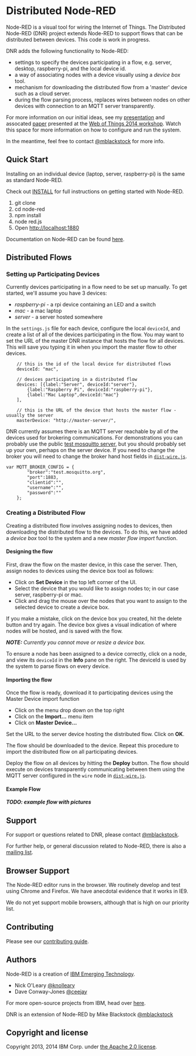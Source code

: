 # Distributed Node-RED

Node-RED is a visual tool for wiring the Internet of Things.  The Distributed Node-RED (DNR) project extends Node-RED to support flows that can be distributed between devices.  This code is work in progress.

DNR adds the following functionality to Node-RED:

* settings to specify the devices participating in a flow, e.g. server, desktop, raspberry-pi, and the local device id.
* a way of associating nodes with a device visually using a *device box* tool.
* mechanism for downloading the distributed flow from a 'master' device such as a cloud server.
* during the flow parsing process, replaces wires between nodes on other devices with connection to an MQTT server transparently.

For more information on our initial ideas, see my [presentation](http://www.slideshare.net/MichaelBlackstock/wo-t-2014-blackstock-2) and assocated [paper](http://www.webofthings.org/wp-content/uploads/2009/07/wot20140_submission_1.pdf) presented at the [Web of Things 2014 workshop](http://www.webofthings.org/events/wot/). Watch this space for more information on how to configure and run the system.

In the meantime, feel free to contact [@mblackstock](http://twitter.com/mblackstock) for more info.

## Quick Start

Installing on an individual device (laptop, server, raspberry-pi) is the same as standard Node-RED.

Check out [INSTALL](INSTALL.md) for full instructions on getting started with Node-RED.

1. git clone
2. cd node-red
3. npm install
4. node red.js
5. Open <http://localhost:1880>

Documentation on Node-RED can be found [here](http://nodered.org/docs/).

## Distributed Flows

### Setting up Participating Devices

Currently devices participating in a flow need to be set up manually.  To get started, we'll assume you have 3 devices:

* *raspberry-pi* - a rpi device containing an LED and a switch
* *mac* - a mac laptop
* *server* - a server hosted somewhere

In the `settings.js` file for each device, configure the local `deviceId`, and create a list of all of the devices participating in the flow.  You may want to set the URL of the master DNR instance that hosts the flow for all devices.  This will save you typing it in when you import the master flow to other devices.

```
    // this is the id of the local device for distributed flows
    deviceId: "mac",

    // devices participating in a distributed flow
    devices: [{label:"Server", deviceId:"server"},
        {label:"Raspberry Pi", deviceId:"raspberry-pi"},
        {label:"Mac Laptop",deviceId:"mac"}
    ],

    // this is the URL of the device that hosts the master flow - usually the server
    masterDevice: "http://master-server/",
```

DNR currently assumes there is an MQTT server reachable by all of the devices used for brokering communications.  For demonstrations you can probably use the public [test mosquitto server](http://test.mosquitto.org/), but you should probably set up your own, perhaps on the server device.  If you need to change the broker you will need to change the broker hand host fields in [`dist-wire.js`](nodes/dist/dist-wire.js).

```
var MQTT_BROKER_CONFIG = {
        "broker":"test.mosquitto.org",
        "port":1883,
        "clientid":"",
        "username":"",
        "password":""
    };
```

### Creating a Distributed Flow

Creating a distributed flow involves assigning nodes to devices, then downloading the distributed
flow to the devices.  To do this, we have added a *device box* tool to the system and a new *master flow import* function.

#### Designing the flow

First, draw the flow on the master device, in this case the server.  Then, assign nodes to devices using the device box tool as follows:

* Click on **Set Device** in the top left corner of the UI.
* Select the device that you would like to assign nodes to; in our case server, raspberry-pi or mac.
* Click and drag the mouse over the nodes that you want to assign to the selected device to create a device box.

If you make a mistake, click on the device box you created, hit the delete button and try again.  The device box gives a visual indication of where nodes will be hosted, and is saved with the flow.

***NOTE:*** *Currently you cannot move or resize a device box.*

To ensure a node has been assigned to a device correctly, click on a node, and view its `deviceId` in the **Info** pane on the right.  The deviceId is used by the system to parse flows on every device.

#### Importing the flow

Once the flow is ready, download it to participating devices using the Master Device import function

* Click on the menu drop down on the top right
* Click on the **Import...** menu item
* Click on **Master Device...** 

Set the URL to the server device hosting the distributed flow.  Click on **OK**.

The flow should be downloaded to the device.  Repeat this procedure to import the distributed flow on all participating devices.

Deploy the flow on all devices by hitting the **Deploy** button.  The flow should execute on devices transparently communicating between them using the MQTT server configured in the `wire` node in [`dist-wire.js`](nodes/dist/dist-wire.js).

#### Example Flow

***TODO: example flow with pictures***

## Support

For support or questions related to DNR, please contact [@mblackstock](http://twitter.com/mblackstock).

For further help, or general discussion related to Node-RED, there is also a [mailing list](https://groups.google.com/forum/#!forum/node-red).

## Browser Support

The Node-RED editor runs in the browser. We routinely develop and test using
Chrome and Firefox. We have anecdotal evidence that it works in IE9.

We do not yet support mobile browsers, although that is high on our priority
list.

## Contributing

Please see our [contributing guide](https://github.com/node-red/node-red/blob/master/CONTRIBUTING.md).

## Authors

Node-RED is a creation of [IBM Emerging Technology](http://ibm.com/blogs/et).

* Nick O'Leary [@knolleary](http://twitter.com/knolleary)
* Dave Conway-Jones [@ceejay](http://twitter.com/ceejay)

For more open-source projects from IBM, head over [here](http://ibm.github.io).

DNR is an extension of Node-RED by Mike Blackstock [@mblackstock](http://twitter.com/mblackstock)

## Copyright and license

Copyright 2013, 2014 IBM Corp. under [the Apache 2.0 license](LICENSE).
